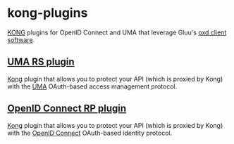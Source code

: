 # kong-plugins

[KONG](https://getkong.org) plugins for OpenID Connect and UMA that leverage Gluu's [oxd client software](https://gluu.org/docs/oxd). 

## [UMA RS plugin](/kong-uma-rs)

[Kong](https://getkong.org) plugin that allows you to protect your API (which is proxied by Kong) with the [UMA](https://kantarainitiative.org/confluence/display/uma/Home) OAuth-based access management protocol.

## [OpenID Connect RP plugin](/kong-openid-rp)

[Kong](https://getkong.org) plugin that allows you to protect your API (which is proxied by Kong) with the [OpenID Connect](https://gluu.org/docs/ce/admin-guide/openid-connect/) OAuth-based identity protocol.

